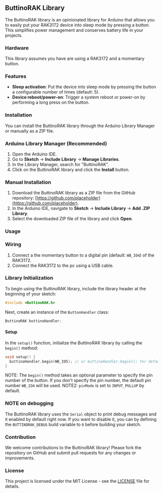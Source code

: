 ## ButtinoRAK Library

The ButtinoRAK library is an opinionated library for Arduino that allows you to easily put your RAK3172 device into sleep mode by pressing a button. This simplifies power management and conserves battery life in your projects.

### Hardware

This library assumes you have are using a RAK3172 and a momentary button.

### Features

- **Sleep activation**: Put the device into sleep mode by pressing the button a configurable number of times (default: 5).
- **Device reboot/power-on**: Trigger a system reboot or power-on by performing a long press on the button.

### Installation

You can install the ButtinoRAK library through the Arduino Library Manager or manually as a ZIP file.

### Arduino Library Manager (Recommended)

1. Open the Arduino IDE.
2. Go to **Sketch** -> **Include Library** -> **Manage Libraries**.
3. In the Library Manager, search for "ButtinoRAK".
4. Click on the ButtinoRAK library and click the **Install** button.

### Manual Installation

1. Download the ButtinoRAK library as a ZIP file from the GitHub repository: [https://github.com/placeholder](https://github.com/placeholder).
2. In the Arduino IDE, navigate to **Sketch** -> **Include Library** -> **Add .ZIP Library**.
3. Select the downloaded ZIP file of the library and click **Open**.

### Usage

### Wiring

1. Connect a the momentary button to a digital pin (default: `WB_IO4`) of the RAK3172.
2. Connect the RAK3172 to the pc using a USB cable.

### Library Initialization

To begin using the ButtinoRAK library, include the library header at the beginning of your sketch:

```c++
#include <ButtinoRAK.h>
```

Next, create an instance of the `ButtonHandler` class:

```c++
ButtinoRAK buttinoHandler;
```

#### Setup

In the `setup()` function, initialize the ButtinoRAK library by calling the `begin()` method:

```c++
void setup() {
  buttinoHandler.begin(WB_IO5); // or buttinoHandler.begin(); for default pin
}
```

NOTE: The `begin()` method takes an optional parameter to specify the pin number of the button. If you don't specify the pin number, the default pin number `WB_IO4` will be used. 
NOTE2: `pinMode` is set to `INPUT_PULLUP` by default.

### NOTE on debugging

The ButtinoRAK library uses the `Serial` object to print debug messages and it enabled by default right now. If you want to disable it, you can by defining the `BUTTINORAK_DEBUG` build variable to `0` before building your sketch.

### Contribution

We welcome contributions to the ButtinoRAK library! Please fork the repository on GitHub and submit pull requests for any changes or improvements.

### License

This project is licensed under the MIT License - see the [LICENSE](LICENSE) file for details.
